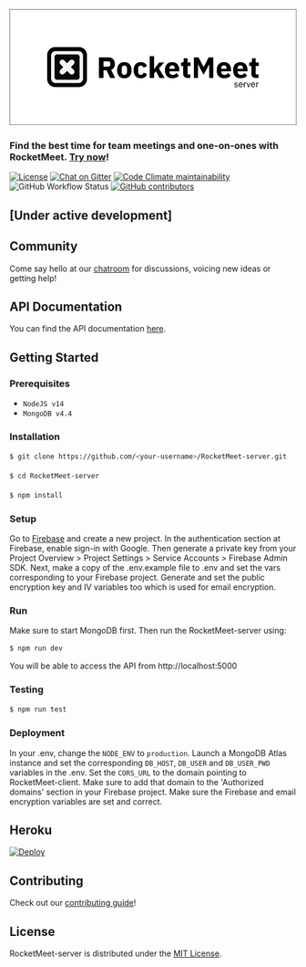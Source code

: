 ![RocketMeet](/server.png)

### Find the best time for team meetings and one-on-ones with RocketMeet. [Try now](https://rocketmeet.me)!

[![License](https://img.shields.io/github/license/Rocketmeet/RocketMeet-server?color=%23000000&style=for-the-badge)](https://github.com/RocketMeet/RocketMeet-server/blob/main/LICENSE)
[![Chat on Gitter](https://img.shields.io/badge/chat--on-gitter-brightgreen?color=%23000000&style=for-the-badge&logo=gitter)](https://gitter.im/RocketMeet/community)
[![Code Climate maintainability](https://img.shields.io/codeclimate/maintainability/RocketMeet/RocketMeet-server?style=for-the-badge)](https://codeclimate.com/github/RocketMeet/RocketMeet-server)
![GitHub Workflow Status](https://img.shields.io/github/workflow/status/RocketMeet/RocketMeet-server/Tests?label=Tests&style=for-the-badge)
[![GitHub contributors](https://img.shields.io/github/contributors/RocketMeet/RocketMeet-server?color=%23000000&&style=for-the-badge)](https://github.com/RocketMeet/RocketMeet-server/graphs/contributors)

## [Under active development]

## Community

Come say hello at our [chatroom](https://gitter.im/RocketMeet/community) for discussions, voicing new ideas or getting help!

## API Documentation

You can find the API documentation [here](https://documenter.getpostman.com/view/10544125/TW6wJodh).

## Getting Started

### Prerequisites
* `NodeJS v14`
* `MongoDB v4.4`

### Installation

```bash
$ git clone https://github.com/<your-username>/RocketMeet-server.git

$ cd RocketMeet-server

$ npm install
```

### Setup

Go to [Firebase](https://firebase.google.com/) and create a new project. In the authentication section at Firebase, enable sign-in with Google. Then generate a private key from your Project Overview > Project Settings > Service Accounts > Firebase Admin SDK. Next, make a copy of the .env.example file to .env and set the vars corresponding to your Firebase project. Generate and set the public encryption key and IV variables too which is used for email encryption.

### Run

Make sure to start MongoDB first. Then run the RocketMeet-server using:

```bash
$ npm run dev
```

You will be able to access the API from http://localhost:5000

### Testing

```bash
$ npm run test
```

### Deployment

In your .env, change the `NODE_ENV` to `production`. Launch a MongoDB Atlas instance and set the corresponding `DB_HOST`, `DB_USER` and `DB_USER_PWD` variables in the .env. Set the `CORS_URL` to the domain pointing to RocketMeet-client. Make sure to add that domain to the 'Authorized domains' section in your Firebase project. Make sure the Firebase and email encryption variables are set and correct.
## Heroku
[![Deploy](https://www.herokucdn.com/deploy/button.svg)](https://heroku.com/deploy)
## Contributing

Check out our [contributing guide](https://github.com/RocketMeet/RocketMeet-server/blob/main/CONTRIBUTING.md)!

## License

RocketMeet-server is distributed under the [MIT License](https://github.com/RocketMeet/RocketMeet-server/blob/main/LICENSE).
